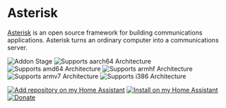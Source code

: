 # Asterisk

[Asterisk](https://www.asterisk.org/) is an open source framework for building communications applications. Asterisk turns an ordinary computer into a communications server.

![Addon Stage][stage-badge]
![Supports aarch64 Architecture][aarch64-badge]
![Supports amd64 Architecture][amd64-badge]
![Supports armhf Architecture][armhf-badge]
![Supports armv7 Architecture][armv7-badge]
![Supports i386 Architecture][i386-badge]

[![Add repository on my Home Assistant][repository-badge]][repository-url]
[![Install on my Home Assistant][install-badge]][install-url]
[![Donate][donation-badge]][donation-url]


[aarch64-badge]: https://img.shields.io/badge/aarch64-yes-green.svg?style=for-the-badge
[amd64-badge]: https://img.shields.io/badge/amd64-yes-green.svg?style=for-the-badge
[armhf-badge]: https://img.shields.io/badge/armhf-yes-green.svg?style=for-the-badge
[armv7-badge]: https://img.shields.io/badge/armv7-yes-green.svg?style=for-the-badge
[i386-badge]: https://img.shields.io/badge/i386-yes-green.svg?style=for-the-badge
[stage-badge]: https://img.shields.io/badge/Addon%20stage-stable-green.svg?style=for-the-badge
[install-badge]: https://img.shields.io/badge/Install%20on%20my-Home%20Assistant-41BDF5?logo=home-assistant&style=for-the-badge
[donation-badge]: https://img.shields.io/badge/Buy%20me%20a%20coffee-%23d32f2f?logo=buy-me-a-coffee&style=for-the-badge&logoColor=white
[donation-url]: https://www.buymeacoffee.com/Poeschl
[repository-badge]: https://img.shields.io/badge/Add%20repository%20to%20my-Home%20Assistant-41BDF5?logo=home-assistant&style=for-the-badge

[install-url]: https://my.home-assistant.io/redirect/supervisor_addon?addon=243ffc37_asterisk
[repository-url]: https://my.home-assistant.io/redirect/supervisor_add_addon_repository/?repository_url=https%3A%2F%2Fgithub.com%2FPoeschl%2FHassio-Addons
